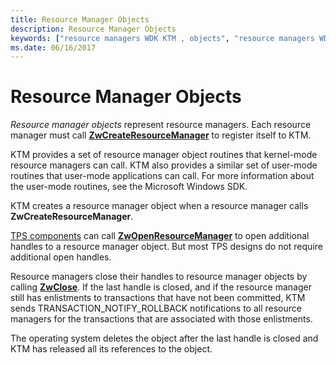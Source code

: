 ```yaml
---
title: Resource Manager Objects
description: Resource Manager Objects
keywords: ["resource managers WDK KTM , objects", "resource managers WDK KTM", "resource managers WDK KTM , routines", "Kernel Transaction Manager WDK , resource managers", "KTM WDK , resource managers", "resource manager objects WDK KTM"]
ms.date: 06/16/2017
---
```


# Resource Manager Objects


*Resource manager objects* represent resource managers. Each resource manager must call [**ZwCreateResourceManager**](/windows-hardware/drivers/ddi/wdm/nf-wdm-ntcreateresourcemanager) to register itself to KTM.

KTM provides a set of resource manager object routines that kernel-mode resource managers can call. KTM also provides a similar set of user-mode routines that user-mode applications can call. For more information about the user-mode routines, see the Microsoft Windows SDK.

KTM creates a resource manager object when a resource manager calls **ZwCreateResourceManager**.

[TPS components](understanding-tps-components.md) can call [**ZwOpenResourceManager**](/windows-hardware/drivers/ddi/wdm/nf-wdm-ntopenresourcemanager) to open additional handles to a resource manager object. But most TPS designs do not require additional open handles.

Resource managers close their handles to resource manager objects by calling [**ZwClose**](/windows-hardware/drivers/ddi/ntifs/nf-ntifs-ntclose). If the last handle is closed, and if the resource manager still has enlistments to transactions that have not been committed, KTM sends TRANSACTION\_NOTIFY\_ROLLBACK notifications to all resource managers for the transactions that are associated with those enlistments.

The operating system deletes the object after the last handle is closed and KTM has released all its references to the object.

 

